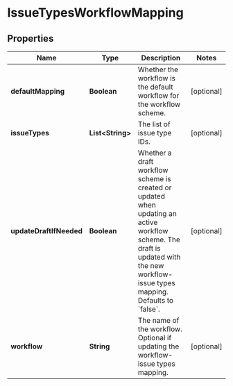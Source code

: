 # IssueTypesWorkflowMapping

## Properties
Name | Type | Description | Notes
------------ | ------------- | ------------- | -------------
**defaultMapping** | **Boolean** | Whether the workflow is the default workflow for the workflow scheme. |  [optional]
**issueTypes** | **List&lt;String&gt;** | The list of issue type IDs. |  [optional]
**updateDraftIfNeeded** | **Boolean** | Whether a draft workflow scheme is created or updated when updating an active workflow scheme. The draft is updated with the new workflow-issue types mapping. Defaults to &#x60;false&#x60;. |  [optional]
**workflow** | **String** | The name of the workflow. Optional if updating the workflow-issue types mapping. |  [optional]
